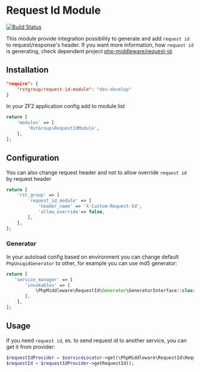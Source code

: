 # Request Id Module

[![Build Status](https://travis-ci.org/rstgroup/request-id-module.svg?branch=master)](https://travis-ci.org/rstgroup/request-id-module)

This module provide integration possibility to generate and add `request id` to request/response's header.
If you want more information, how `request id` is generating, check dependent project [php-middleware/request-id](https://github.com/php-middleware/request-id).

## Installation

```json
"require": {
    "rstgroup/request-id-module": "dev-develop"
}
```


In your ZF2 application config add to module list

```php
return [
    'modules' => [
        'RstGroup\RequestIdModule',
    ],
];
```

## Configuration

You can also change request header and not to allow override `request id` by request header

```php
return [
    'rst_group' => [
        'request_id_module' => [
            'header_name' => 'X-Custom-Request-Id',
            'allow_override'=> false,
        ],
    ],
];
```

### Generator

In your autoload config based on environment you can change default `PhpUniqidGenerator` to other, for example you can use md5 generator:

```php
return [
   'service_manager' => [
       'invokables' => [
           \PhpMiddleware\RequestId\Generator\GeneratorInterface::class => \PhpMiddleware\RequestId\Generator\Md5Generator::class,
       ],
    ],
];
```

## Usage

If you need `request id`, ex. to send request id to another service, you can get it from provider:

```php
$requestIdProvider = $serviceLocator->get(\PhpMiddleware\RequestId\RequestIdProviderInterface::class);
$requestId = $requestIdProvider->getRequestId();
```


